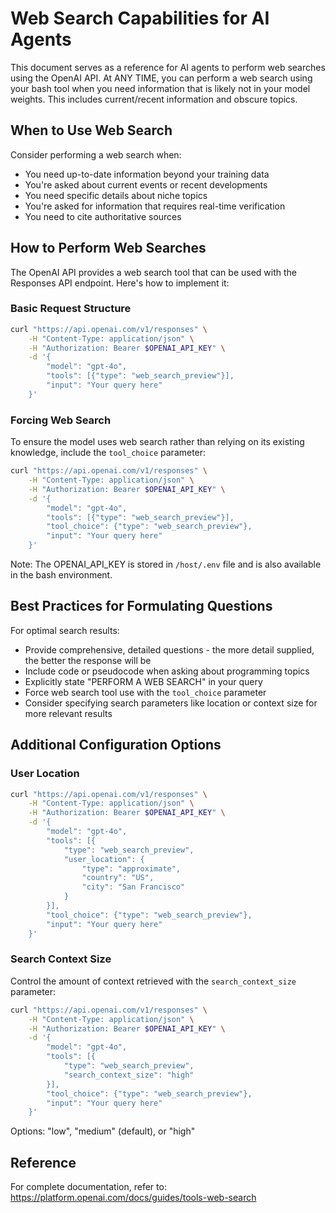 # Web Search Capabilities for AI Agents

This document serves as a reference for AI agents to perform web searches using the OpenAI API. At ANY TIME, you can perform a web search using your bash tool when you need information that is likely not in your model weights. This includes current/recent information and obscure topics.

## When to Use Web Search

Consider performing a web search when:
- You need up-to-date information beyond your training data
- You're asked about current events or recent developments
- You need specific details about niche topics
- You're asked for information that requires real-time verification
- You need to cite authoritative sources

## How to Perform Web Searches

The OpenAI API provides a web search tool that can be used with the Responses API endpoint. Here's how to implement it:

### Basic Request Structure

```bash
curl "https://api.openai.com/v1/responses" \
    -H "Content-Type: application/json" \
    -H "Authorization: Bearer $OPENAI_API_KEY" \
    -d '{
        "model": "gpt-4o",
        "tools": [{"type": "web_search_preview"}],
        "input": "Your query here"
    }'
```

### Forcing Web Search

To ensure the model uses web search rather than relying on its existing knowledge, include the `tool_choice` parameter:

```bash
curl "https://api.openai.com/v1/responses" \
    -H "Content-Type: application/json" \
    -H "Authorization: Bearer $OPENAI_API_KEY" \
    -d '{
        "model": "gpt-4o",
        "tools": [{"type": "web_search_preview"}],
        "tool_choice": {"type": "web_search_preview"},
        "input": "Your query here"
    }'
```

Note: The OPENAI_API_KEY is stored in `/host/.env` file and is also available in the bash environment.

## Best Practices for Formulating Questions

For optimal search results:

- Provide comprehensive, detailed questions - the more detail supplied, the better the response will be
- Include code or pseudocode when asking about programming topics
- Explicitly state "PERFORM A WEB SEARCH" in your query
- Force web search tool use with the `tool_choice` parameter
- Consider specifying search parameters like location or context size for more relevant results

## Additional Configuration Options

### User Location

```bash
curl "https://api.openai.com/v1/responses" \
    -H "Content-Type: application/json" \
    -H "Authorization: Bearer $OPENAI_API_KEY" \
    -d '{
        "model": "gpt-4o",
        "tools": [{
            "type": "web_search_preview",
            "user_location": {
                "type": "approximate",
                "country": "US",
                "city": "San Francisco"
            }
        }],
        "tool_choice": {"type": "web_search_preview"},
        "input": "Your query here"
    }'
```

### Search Context Size

Control the amount of context retrieved with the `search_context_size` parameter:

```bash
curl "https://api.openai.com/v1/responses" \
    -H "Content-Type: application/json" \
    -H "Authorization: Bearer $OPENAI_API_KEY" \
    -d '{
        "model": "gpt-4o",
        "tools": [{
            "type": "web_search_preview",
            "search_context_size": "high"
        }],
        "tool_choice": {"type": "web_search_preview"},
        "input": "Your query here"
    }'
```

Options: "low", "medium" (default), or "high"

## Reference

For complete documentation, refer to:
https://platform.openai.com/docs/guides/tools-web-search
